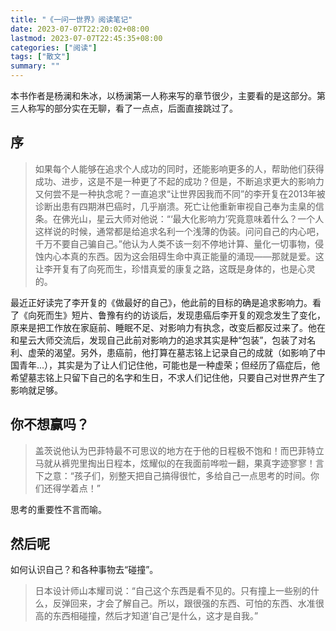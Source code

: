 ```yaml
---
title: "《一问一世界》阅读笔记"
date: 2023-07-07T22:20:02+08:00
lastmod: 2023-07-07T22:45:35+08:00
categories: ["阅读"]
tags: ["散文"]
summary: ""
---
```


本书作者是杨澜和朱冰，以杨澜第一人称来写的章节很少，主要看的是这部分。第三人称写的部分实在无聊，看了一点点，后面直接跳过了。

## 序

> 如果每个人能够在追求个人成功的同时，还能影响更多的人，帮助他们获得成功、进步，这是不是一种更了不起的成功？但是，不断追求更大的影响力又何尝不是一种执念呢？一直追求“让世界因我而不同”的李开复在2013年被诊断出患有四期淋巴癌时，几乎崩溃。死亡让他重新审视自己奉为圭臬的信条。在佛光山，星云大师对他说：“‘最大化影响力’究竟意味着什么？一个人这样说的时候，通常都是给追求名利一个浅薄的伪装。问问自己的内心吧，千万不要自己骗自己。”他认为人类不该一刻不停地计算、量化一切事物，侵蚀内心本真的东西。因为这会阻碍生命中真正能量的涌现——那就是爱。这让李开复有了向死而生，珍惜真爱的康复之路，这既是身体的，也是心灵的。

最近正好读完了李开复的《做最好的自己》，他此前的目标的确是追求影响力。看了《向死而生》短片、鲁豫有约的访谈后，发现患癌后李开复的观念发生了变化，原来是把工作放在家庭前、睡眠不足、对影响力有执念，改变后都反过来了。他在和星云大师交流后，发现自己此前对影响力的追求其实是种“包装”，包装了对名利、虚荣的渴望。另外，患癌前，他打算在墓志铭上记录自己的成就（如影响了中国青年...），其实是为了让人们记住他，可能也是一种虚荣；但经历了癌症后，他希望墓志铭上只留下自己的名字和生日，不求人们记住他，只要自己对世界产生了影响就足够。

## 你不想赢吗？

> 盖茨说他认为巴菲特最不可思议的地方在于他的日程极不饱和！而巴菲特立马就从裤兜里掏出日程本，炫耀似的在我面前哗啦一翻，果真字迹寥寥！言下之意：“孩子们，别整天把自己搞得很忙，多给自己一点思考的时间。你们还得学着点！”

思考的重要性不言而喻。

## 然后呢

如何认识自己？和各种事物去“碰撞”。

> 日本设计师山本耀司说：“自己这个东西是看不见的。只有撞上一些别的什么，反弹回来，才会了解自己。所以，跟很强的东西、可怕的东西、水准很高的东西相碰撞，然后才知道‘自己’是什么，这才是自我。”

